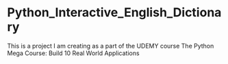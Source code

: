 # Python_Interactive_English_Dictionary
This is a project I am creating as a part of the UDEMY course The Python Mega Course: Build 10 Real World Applications
